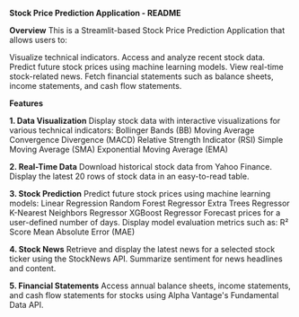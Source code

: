 **Stock Price Prediction Application - README**

**Overview**
This is a Streamlit-based Stock Price Prediction Application that allows users to:

Visualize technical indicators.
Access and analyze recent stock data.
Predict future stock prices using machine learning models.
View real-time stock-related news.
Fetch financial statements such as balance sheets, income statements, and cash flow statements.

**Features**

**1. Data Visualization**
Display stock data with interactive visualizations for various technical indicators:
Bollinger Bands (BB)
Moving Average Convergence Divergence (MACD)
Relative Strength Indicator (RSI)
Simple Moving Average (SMA)
Exponential Moving Average (EMA)

**2. Real-Time Data**
Download historical stock data from Yahoo Finance.
Display the latest 20 rows of stock data in an easy-to-read table.

**3. Stock Prediction**
Predict future stock prices using machine learning models:
Linear Regression
Random Forest Regressor
Extra Trees Regressor
K-Nearest Neighbors Regressor
XGBoost Regressor
Forecast prices for a user-defined number of days.
Display model evaluation metrics such as:
R² Score
Mean Absolute Error (MAE)

**4. Stock News**
Retrieve and display the latest news for a selected stock ticker using the StockNews API.
Summarize sentiment for news headlines and content.

**5. Financial Statements**
Access annual balance sheets, income statements, and cash flow statements for stocks using Alpha Vantage's Fundamental Data API.
